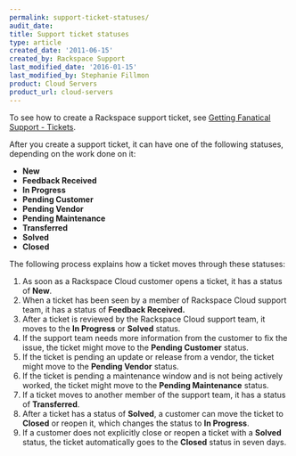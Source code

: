 ```yaml
---
permalink: support-ticket-statuses/
audit_date:
title: Support ticket statuses
type: article
created_date: '2011-06-15'
created_by: Rackspace Support
last_modified_date: '2016-01-15'
last_modified_by: Stephanie Fillmon
product: Cloud Servers
product_url: cloud-servers
---
```


To see how to create a Rackspace support ticket, see [Getting Fanatical
Support -
Tickets](/how-to/getting-fanatical-support-6-tickets).

After you create a support ticket, it can have one of the following
statuses, depending on the work done on it:

-   **New**
-   **Feedback Received**
-   **In Progress**
-   **Pending Customer**
-   **Pending Vendor**
-   **Pending Maintenance**
-   **Transferred**
-   **Solved**
-   **Closed**

The following process explains how a ticket moves through these
statuses:

1.  As soon as a Rackspace Cloud customer opens a ticket, it has a
    status of **New**.
2.  When a ticket has been seen by a member of Rackspace Cloud support
    team, it has a status of **Feedback Received.**
3.  After a ticket is reviewed by the Rackspace Cloud support team, it
    moves to the **In Progress** or **Solved** status.
4.  If the support team needs more information from the customer to fix
    the issue, the ticket might move to the **Pending Customer** status.
5.  If the ticket is pending an update or release from a vendor, the
    ticket might move to the **Pending Vendor** status.
6.  If the ticket is pending a maintenance window and is not being
    actively worked, the ticket might move to the **Pending
    Maintenance** status.
7.  If a ticket moves to another member of the support team, it has a
    status of **Transferred**.
8.  After a ticket has a status of **Solved**, a customer can move the
    ticket to **Closed** or reopen it, which changes the status to **In
    Progress**.
9.  If a customer does not explicitly close or reopen a ticket with a
    **Solved** status, the ticket automatically goes to the **Closed**
    status in seven days.
